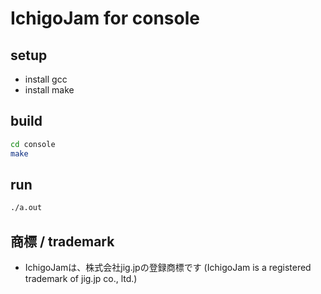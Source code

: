 # IchigoJam for console

## setup

- install gcc
- install make

## build

```sh
cd console
make
```

## run

```sh
./a.out
```

## 商標 / trademark

- IchigoJamは、株式会社jig.jpの登録商標です (IchigoJam is a registered trademark of jig.jp co., ltd.)
